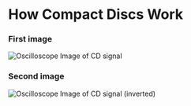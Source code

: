 # How Compact Discs Work

### First image

![Oscilloscope Image of CD signal](/images/scope-image.png)

### Second image

![Oscilloscope Image of CD signal (inverted)](/images/scope-image-inverted.png)
